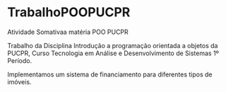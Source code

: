 # TrabalhoPOOPUCPR
Atividade Somativaa matéria POO PUCPR

Trabalho da Disciplina Introdução a programação orientada a objetos da PUCPR, Curso Tecnologia em Análise e Desenvolvimento de Sistemas 1º Período.

Implementamos um sistema de financiamento para diferentes tipos de imóveis.
